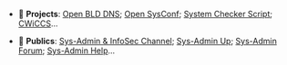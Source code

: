 <!-- ### Hi there <a href="https://lab.sys-adm.in/" target="blank"><img align="center" src="res/hi-hand.gif" alt="Sys-Admin & InfoSec Channel" height="24" /></a>

* 🏂 **Whoami**: 
InfoSec Analyst; IT/IS Awareness & Knowledge Sharing Evangelist; Open BLD DNS Service Founder; DevSec & Programmer and more... -->

* 🚜 **Projects**: 
[Open BLD DNS](https://lab.sys-adm.in/); [Open SysConf](https://sysconf.io/); [System Checker Script](https://system-checks.org/); [CWiCCS](https://cwiccs.sys-adm.in/)...

* 🧘 **Publics**:
[Sys-Admin & InfoSec Channel](https://t.me/sysadm_in_channel); [Sys-Admin Up](https://t.me/sysadm_in_up); [Sys-Admin Forum](https://forum.sys-adm.in/); [Sys-Admin Help](https://t.me/sysadm_in)...

<!-- * <a href="https://www.linkedin.com/in/yevgeniy-goncharov/" target="blank"><img align="center" src="res/linkedin.svg" alt="m0zgen" height="18" /></a> <a href="https://stackoverflow.com/users/1928123/m0zgen" target="blank"><img align="center" src="res/stackoverflow.svg" alt="user:1928123" height="18" /></a> <a href="https://t.me/sysadm_in_channel" target="blank"><img align="center" src="res/telegram.gif" alt="Sys-Admin & InfoSec Channel" height="18" /></a> -->


<!--
**m0zgen/m0zgen** is a ✨ _special_ ✨ repository because its `README.md` (this file) appears on your GitHub profile.

Here are some ideas to get you started:

- 🔭 I’m currently working on ...
- 🌱 I’m currently learning ...
- 👯 I’m looking to collaborate on ...
- 🤔 I’m looking for help with ...
- 💬 Ask me about ...
- 📫 How to reach me: ...
- 😄 Pronouns: ...
- ⚡ Fun fact: ...
-->


